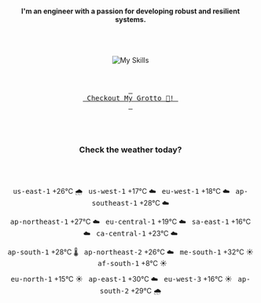 <h4 align="center">I'm an engineer with a passion for developing robust and resilient systems.</h4>

<div align="center">
  <br/><br/>

![My Skills](https://go-skill-icons.vercel.app/api/icons?i=aws,azure,ts,go,docker,kubernetes,argocd,python&perline=4&theme=light)

<br/>

[<kbd> <br> Checkout My Grotto 🍵! <br> </kbd>](https://sathirak.me/)
  
</div>

<br/>
<br/>

<h3 align="center">Check the weather today?</h3>
<!-- start-daily-update -->
<div align="center">
  <!-- Updated on Wed Jul  9 01:53:15 UTC 2025 --><br><br>

  <kbd>us-east-1</kbd> +26°C 🌧️ &nbsp; 
  <kbd>us-west-1</kbd> +17°C ☁️ &nbsp; 
  <kbd>eu-west-1</kbd> +18°C ☁️ &nbsp; 
  <kbd>ap-southeast-1</kbd> +28°C ☁️ <br>

  <kbd>ap-northeast-1</kbd> +27°C ☁️ &nbsp; 
  <kbd>eu-central-1</kbd> +19°C ☁️ &nbsp; 
  <kbd>sa-east-1</kbd> +16°C ☁️ &nbsp; 
  <kbd>ca-central-1</kbd> +23°C ☁️ <br>

  <kbd>ap-south-1</kbd> +28°C 🌡️ &nbsp; 
  <kbd>ap-northeast-2</kbd> +26°C ☁️ &nbsp; 
  <kbd>me-south-1</kbd> +32°C ☀️ &nbsp; 
  <kbd>af-south-1</kbd> +8°C ☀️ <br>

  <kbd>eu-north-1</kbd> +15°C ☀️ &nbsp; 
  <kbd>ap-east-1</kbd> +30°C ☁️ &nbsp; 
  <kbd>eu-west-3</kbd> +16°C ☀️ &nbsp; 
  <kbd>ap-south-2</kbd> +29°C 🌧️
</div>
<!-- end-daily-update -->
